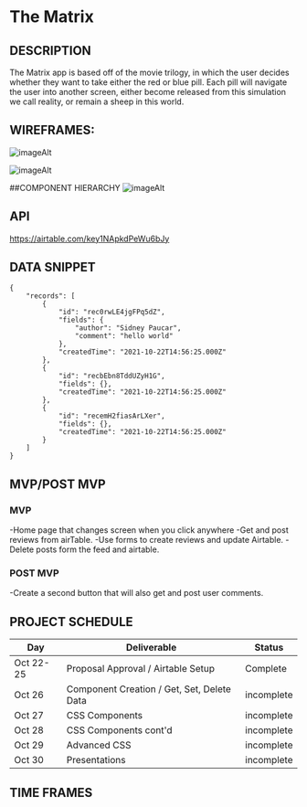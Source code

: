 # The Matrix

## DESCRIPTION
The Matrix app is based off of the movie trilogy, in which the user decides whether they want to take either the red or blue pill. Each pill will navigate the user into another screen, either become released from this simulation we call reality, or remain a sheep in this world.

## WIREFRAMES:

![imageAlt](https://i.imgur.com/eLemDDa.png)

![imageAlt](https://i.imgur.com/4lBJobu.png)

##COMPONENT HIERARCHY
![imageAlt](https://i.imgur.com/qAIBklq.png)


## API 
https://airtable.com/key1NApkdPeWu6bJy


## DATA SNIPPET

```
{
    "records": [
        {
            "id": "rec0rwLE4jgFPq5dZ",
            "fields": {
                "author": "Sidney Paucar",
                "comment": "hello world"
            },
            "createdTime": "2021-10-22T14:56:25.000Z"
        },
        {
            "id": "recbEbn8TddUZyH1G",
            "fields": {},
            "createdTime": "2021-10-22T14:56:25.000Z"
        },
        {
            "id": "recemH2fiasArLXer",
            "fields": {},
            "createdTime": "2021-10-22T14:56:25.000Z"
        }
    ]
}
```

## MVP/POST MVP
### MVP
-Home page that changes screen when you click anywhere
-Get and post reviews from airTable.
-Use forms to create reviews and update Airtable.
-Delete posts form the feed and airtable.

### POST MVP
-Create a second button that will also get and post user comments.

## PROJECT SCHEDULE
| Day      | Deliverable                                | Status   |
| -------- | ------------------------------------------ | -------- |
| Oct 22-25 | Proposal Approval / Airtable Setup         | Complete |
| Oct 26   | Component Creation / Get, Set, Delete Data | incomplete |
| Oct 27   | CSS Components                             | incomplete |
| Oct 28   | CSS Components cont'd                      | incomplete |
| Oct 29   | Advanced CSS                               | incomplete |
| Oct 30   | Presentations                              | incomplete |


## TIME FRAMES
